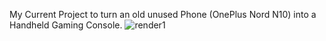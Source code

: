 My Current Project to turn an old unused Phone (OnePlus Nord N10) into a Handheld Gaming Console.
![render1](https://github.com/user-attachments/assets/5d8f1a7b-f892-4dba-b3cc-c438e06e2b15)
